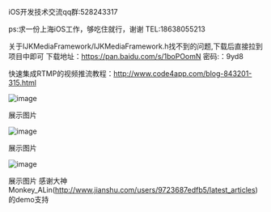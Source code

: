 
iOS开发技术交流qq群:528243317

ps:求一份上海iOS工作，够吃住就行，谢谢  TEL:18638055213

关于IJKMediaFramework/IJKMediaFramework.h找不到的问题,下载后直接拉到项目中即可
下载地址：https://pan.baidu.com/s/1boPOomN 密码:：9yd8

快速集成RTMP的视频推流教程：http://www.code4app.com/blog-843201-315.html

![image](https://github.com/XLAccount/MiaoBo/blob/master/程序展示1.gif)


展示图片



![image](https://github.com/XLAccount/MiaoBo/blob/master/程序展示2.gif)


展示图片




![image](https://github.com/XLAccount/MiaoBo/blob/master/程序展示3.gif)


展示图片
感谢大神 Monkey_ALin(http://www.jianshu.com/users/9723687edfb5/latest_articles)的demo支持
